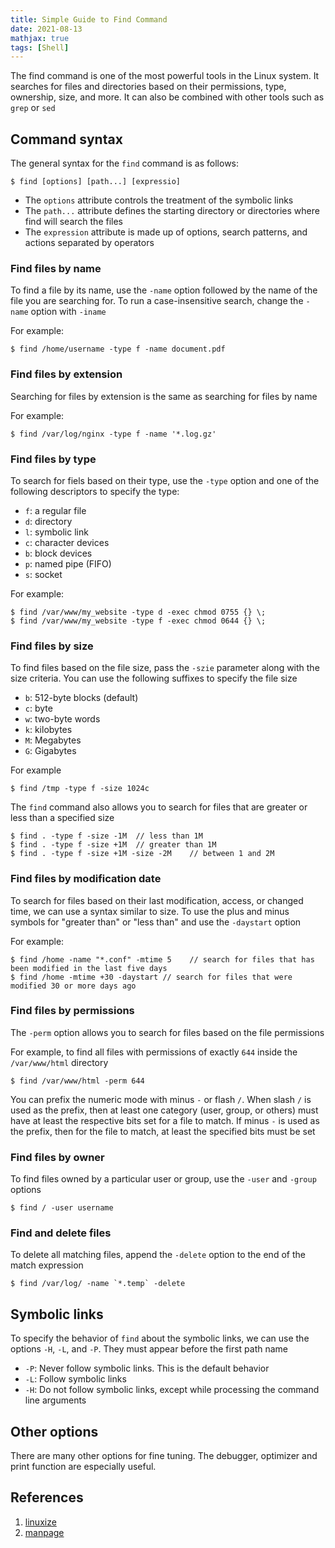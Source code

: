 ```yaml
---
title: Simple Guide to Find Command
date: 2021-08-13
mathjax: true
tags: [Shell]
---
```


The find command is one of the most powerful tools in the Linux system. It searches for files and directories based on their permissions, type, ownership, size, and more. It can also be combined with other tools such as `grep` or `sed`

<!-- more -->

## Command syntax
The general syntax for the `find` command is as follows: 
```shell
$ find [options] [path...] [expressio]
```

* The `options` attribute controls the treatment of the symbolic links
* The `path...` attribute defines the starting directory or directories where find will search the files
* The `expression` attribute is made up of options, search patterns, and actions separated by operators


### Find files by name
To find a file by its name, use the `-name` option followed by the name of the file you are searching for. To run a case-insensitive search, change the `-name` option with `-iname`

For example:
```shell
$ find /home/username -type f -name document.pdf
```


### Find files by extension
Searching for files by extension is the same as searching for files by name

For example:
```shell
$ find /var/log/nginx -type f -name '*.log.gz'
``` 


### Find files by type
To search for fiels based on their type, use the `-type` option and one of the following descriptors to specify the type:

* `f`: a regular file
* `d`: directory
* `l`: symbolic link
* `c`: character devices
* `b`: block devices
* `p`: named pipe (FIFO) 
* `s`: socket

For example: 
```shell
$ find /var/www/my_website -type d -exec chmod 0755 {} \;
$ find /var/www/my_website -type f -exec chmod 0644 {} \;
```


### Find files by size
To find files based on the file size, pass the `-szie` parameter along with the size criteria. You can use the following suffixes to specify the file size

* `b`: 512-byte blocks (default)
* `c`: byte
* `w`: two-byte words
* `k`: kilobytes
* `M`: Megabytes
* `G`: Gigabytes

For example
```shell
$ find /tmp -type f -size 1024c
```

The `find` command also allows you to search for files that are greater or less than a specified size
```shell
$ find . -type f -size -1M	// less than 1M
$ find . -type f -size +1M	// greater than 1M
$ find . -type f -size +1M -size -2M	// between 1 and 2M
```


### Find files by modification date
To search for files based on their last modification, access, or changed time, we can use a syntax similar to size. To use the plus and minus symbols for "greater than" or "less than" and use the `-daystart` option

For example:
```shell
$ find /home -name "*.conf" -mtime 5	// search for files that has been modified in the last five days
$ find /home -mtime +30 -daystart // search for files that were modified 30 or more days ago
```


### Find files by permissions
The `-perm` option allows you to search for files based on the file permissions

For example, to find all files with permissions of exactly `644` inside the `/var/www/html` directory
```shell
$ find /var/www/html -perm 644
```

You can prefix the numeric mode with minus `-` or flash `/`. When slash `/` is used as the prefix, then at least one category (user, group, or others) must have at least the respective bits set for a file to match. If minus `-` is used as the prefix, then for the file to match, at least the specified bits must be set


### Find files by owner
To find files owned by a particular user or group, use the `-user` and `-group` options
```shell
$ find / -user username
```


### Find and delete files
To delete all matching files, append the `-delete` option to the end of the match expression
```shell
$ find /var/log/ -name `*.temp` -delete
```


## Symbolic links
To specify the behavior of `find` about the symbolic links, we can use the options `-H`, `-L`, and `-P`. They must appear before the first path name

* `-P`: Never follow symbolic links. This is the default behavior
* `-L`: Follow symbolic links
* `-H`: Do not follow symbolic links, except while processing the command line arguments


## Other options
There are many other options for fine tuning. The debugger, optimizer and print function are especially useful. 



## References
1. [linuxize](https://linuxize.com/post/how-to-find-files-in-linux-using-the-command-line/)
2. [manpage](https://linux.die.net/man/1/find)

